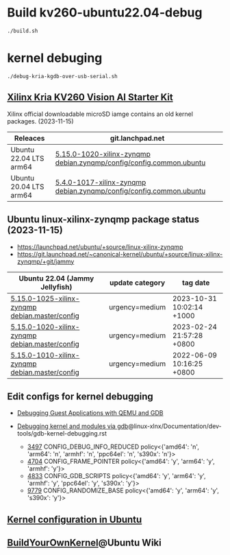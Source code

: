 # Build kv260-ubuntu22.04-debug

```shell
./build.sh
```

# kernel debuging

```shell
./debug-kria-kgdb-over-usb-serial.sh
```

## [Xilinx Kria KV260 Vision AI Starter Kit](https://ubuntu.com/certified/202104-28895)

Xilinx official downloadable microSD iamge contains an old kernel packages. (2023-11-15)

| Releaces | git.lanchpad.net |
|----------|------------------|
| Ubuntu 22.04 LTS arm64 | [5.15.0-1020-xilinx-zynqmp][] [debian.zynqmp/config/config.common.ubuntu][1020-config] |
| Ubuntu 20.04 LTS arm64 | [5.4.0-1017-xilinx-zynqmp][] [debian.zynqmp/config/config.common.ubuntu][1017-config] |

## Ubuntu linux-xilinx-zynqmp package status (2023-11-15)

- https://launchpad.net/ubuntu/+source/linux-xilinx-zynqmp
- https://git.launchpad.net/~canonical-kernel/ubuntu/+source/linux-xilinx-zynqmp/+git/jammy

| Ubuntu 22.04 (Jammy Jellyfish) | update category | tag date |
|----------------|---------------------|------------|
| [5.15.0-1025-xilinx-zynqmp][] [debian.master/config][1025-config] | urgency=medium | 2023-10-31 10:02:14 +1000 |
| [5.15.0-1020-xilinx-zynqmp][] [debian.master/config][1020-config] | urgency=medium | 2023-02-24 21:57:28 +0800 |
| [5.15.0-1010-xilinx-zynqmp][] [debian.master/config][1010-config] | urgency=medium | 2022-06-09 10:16:25 +0800 |

[5.15.0-1025-xilinx-zynqmp]: https://git.launchpad.net/~canonical-kernel/ubuntu/+source/linux-xilinx-zynqmp/+git/jammy/tag/?h=Ubuntu-xilinx-zynqmp-5.15.0-1025.29
[5.15.0-1020-xilinx-zynqmp]: https://git.launchpad.net/~canonical-kernel/ubuntu/+source/linux-xilinx-zynqmp/+git/jammy/tag/?h=Ubuntu-xilinx-zynqmp-5.15.0-1020.22
[5.15.0-1010-xilinx-zynqmp]: https://git.launchpad.net/~canonical-kernel/ubuntu/+source/linux-xilinx-zynqmp/+git/jammy/tag/?h=Ubuntu-xilinx-zynqmp-5.15.0-1010.11
[5.4.0-1017-xilinx-zynqmp]: https://git.launchpad.net/~canonical-kernel/ubuntu/+source/linux-xilinx-zynqmp/+git/focal/tag/?h=Ubuntu-xilinx-zynqmp-5.4.0-1017.20
[1025-config]: https://git.launchpad.net/~canonical-kernel/ubuntu/+source/linux-xilinx-zynqmp/+git/jammy/tree/debian.master/config/annotations?h=Ubuntu-xilinx-zynqmp-5.15.0-1025.29
[1020-config]: https://git.launchpad.net/~canonical-kernel/ubuntu/+source/linux-xilinx-zynqmp/+git/jammy/tree/debian.master/config/annotations?h=Ubuntu-xilinx-zynqmp-5.15.0-1020.22
[1017-config]: https://git.launchpad.net/~canonical-kernel/ubuntu/+source/linux-xilinx-zynqmp/+git/focal/plain/debian.zynqmp/config/config.common.ubuntu?h=Ubuntu-xilinx-zynqmp-5.4.0-1017.20
[1010-config]: https://git.launchpad.net/~canonical-kernel/ubuntu/+source/linux-xilinx-zynqmp/+git/jammy/tree/debian.master/config/annotations?h=Ubuntu-xilinx-zynqmp-5.15.0-1010.11

## Edit configs for kernel debugging

- [Debugging Guest Applications with QEMU and GDB](https://xilinx-wiki.atlassian.net/wiki/spaces/A/pages/821624963/Debugging+Guest+Applications+with+QEMU+and+GDB)
- [Debugging kernel and modules via gdb](https://github.com/Xilinx/linux-xlnx/blob/master/Documentation/dev-tools/gdb-kernel-debugging.rst)@linux-xlnx/Documentation/dev-tools/gdb-kernel-debugging.rst

  - [3497][] CONFIG_DEBUG_INFO_REDUCED policy<{'amd64': 'n', 'arm64': 'n', 'armhf': 'n', 'ppc64el': 'n', 's390x': 'n'}>
  - [4704][] CONFIG_FRAME_POINTER      policy<{'amd64': 'y', 'arm64': 'y', 'armhf': 'y'}>
  - [4833][] CONFIG_GDB_SCRIPTS        policy<{'amd64': 'y', 'arm64': 'y', 'armhf': 'y', 'ppc64el': 'y', 's390x': 'y'}>
  - [9779][] CONFIG_RANDOMIZE_BASE     policy<{'amd64': 'y', 'arm64': 'y', 's390x': 'y'}>

[3497]: https://git.launchpad.net/~canonical-kernel/ubuntu/+source/linux-xilinx-zynqmp/+git/jammy/tree/debian.master/config/annotations?h=Ubuntu-xilinx-zynqmp-5.15.0-1025.29#n3497
[4704]: https://git.launchpad.net/~canonical-kernel/ubuntu/+source/linux-xilinx-zynqmp/+git/jammy/tree/debian.master/config/annotations?h=Ubuntu-xilinx-zynqmp-5.15.0-1025.29#n4704
[4833]: https://git.launchpad.net/~canonical-kernel/ubuntu/+source/linux-xilinx-zynqmp/+git/jammy/tree/debian.master/config/annotations?h=Ubuntu-xilinx-zynqmp-5.15.0-1025.29#n4833
[9779]: https://git.launchpad.net/~canonical-kernel/ubuntu/+source/linux-xilinx-zynqmp/+git/jammy/tree/debian.master/config/annotations?h=Ubuntu-xilinx-zynqmp-5.15.0-1025.29#n9779

## [Kernel configuration in Ubuntu](https://discourse.ubuntu.com/t/kernel-configuration-in-ubuntu/35857)
## [BuildYourOwnKernel](https://wiki.ubuntu.com/Kernel/BuildYourOwnKernel)@Ubuntu Wiki

